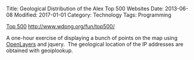 Title: Geological Distribution of the Alex Top 500 Websites
Date: 2013-06-08
Modified: 2017-01-01
Category: Technology
Tags: Programming

[Top 500]({attach}index.html)
<a href="http://www.wdong.org/fun/top500/">http://www.wdong.org/fun/top500/</a>

A one-hour exercise of displaying a bunch of points on the map using [OpenLayers](http://openlayers.org/) and jquery.  The geological location of the IP addresses are obtained with geoiplookup.
